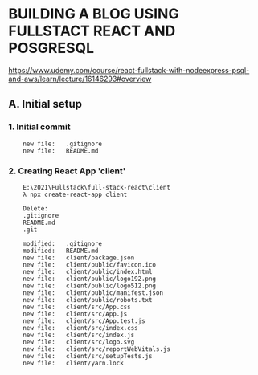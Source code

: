 # BUILDING A BLOG USING FULLSTACT REACT AND POSGRESQL
https://www.udemy.com/course/react-fullstack-with-nodeexpress-psql-and-aws/learn/lecture/16146293#overview


## A. Initial setup

### 1. Initial commit

        new file:   .gitignore
        new file:   README.md

### 2. Creating React App 'client' 

		E:\2021\Fullstack\full-stack-react\client
		λ npx create-react-app client

		Delete:
		.gitignore
		README.md
		.git

        modified:   .gitignore
        modified:   README.md
        new file:   client/package.json
        new file:   client/public/favicon.ico
        new file:   client/public/index.html
        new file:   client/public/logo192.png
        new file:   client/public/logo512.png
        new file:   client/public/manifest.json
        new file:   client/public/robots.txt
        new file:   client/src/App.css
        new file:   client/src/App.js
        new file:   client/src/App.test.js
        new file:   client/src/index.css
        new file:   client/src/index.js
        new file:   client/src/logo.svg
        new file:   client/src/reportWebVitals.js
        new file:   client/src/setupTests.js
        new file:   client/yarn.lock
